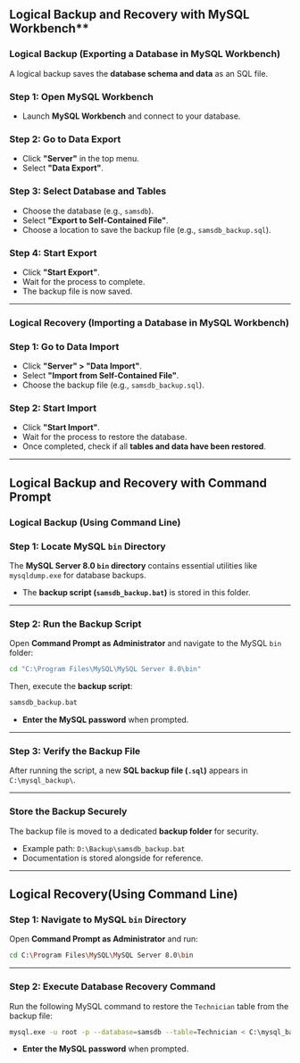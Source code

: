 ## Logical Backup and Recovery with MySQL Workbench**

### **Logical Backup (Exporting a Database in MySQL Workbench)**
A logical backup saves the **database schema and data** as an SQL file.

### **Step 1: Open MySQL Workbench**
- Launch **MySQL Workbench** and connect to your database.

### **Step 2: Go to Data Export**
- Click **"Server"** in the top menu.
- Select **"Data Export"**.

### **Step 3: Select Database and Tables**
- Choose the database (e.g., `samsdb`).
- Select **"Export to Self-Contained File"**.
- Choose a location to save the backup file (e.g., `samsdb_backup.sql`).

### **Step 4: Start Export**
- Click **"Start Export"**.
- Wait for the process to complete.
- The backup file is now saved.

---

### **Logical Recovery (Importing a Database in MySQL Workbench)**

### **Step 1: Go to Data Import**
- Click **"Server" > "Data Import"**.
- Select **"Import from Self-Contained File"**.
- Choose the backup file (e.g., `samsdb_backup.sql`).

### **Step 2: Start Import**
- Click **"Start Import"**.
- Wait for the process to restore the database.
- Once completed, check if all **tables and data have been restored**.

---

## **Logical Backup and Recovery with Command Prompt**

### **Logical Backup (Using Command Line)**

### **Step 1: Locate MySQL `bin` Directory**
The **MySQL Server 8.0 `bin` directory** contains essential utilities like `mysqldump.exe` for database backups.
- The **backup script (`samsdb_backup.bat`)** is stored in this folder.

---

### **Step 2: Run the Backup Script**
Open **Command Prompt as Administrator** and navigate to the MySQL `bin` folder:
```sh
cd "C:\Program Files\MySQL\MySQL Server 8.0\bin"
```
Then, execute the **backup script**:
```sh
samsdb_backup.bat
```
- **Enter the MySQL password** when prompted.

---

### **Step 3: Verify the Backup File**
After running the script, a new **SQL backup file (`.sql`)** appears in `C:\mysql_backup\`.

---

### **Store the Backup Securely**
The backup file is moved to a dedicated **backup folder** for security.
- Example path: `D:\Backup\samsdb_backup.bat`
- Documentation is stored alongside for reference.

---

## **Logical Recovery(Using Command Line)**

### **Step 1: Navigate to MySQL `bin` Directory**
Open **Command Prompt as Administrator** and run:
```sh
cd C:\Program Files\MySQL\MySQL Server 8.0\bin
```

---

### **Step 2: Execute Database Recovery Command**
Run the following MySQL command to restore the `Technician` table from the backup file:
```sh
mysql.exe -u root -p --database=samsdb --table=Technician < C:\mysql_backup\_1249.sql
```
- **Enter the MySQL password** when prompted.